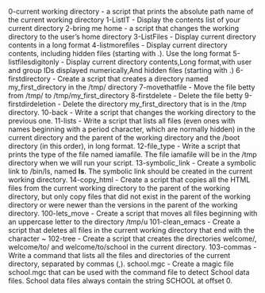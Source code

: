 0-current working directory - a script that prints the absolute path name of the current working directory
1-ListIT - Display the contents list of your current directory
2-bring me home - a script that changes the working directory to the user’s home directory
3-ListFiles - Display current directory contents in a long format
4-listmorefiles - Display current directory contents, including hidden files (starting with .). Use the long format
5-listfilesdigitonly - Display current directory contents,Long format,with user and group IDs displayed numerically,And hidden files (starting with .)
6-firstdirectory - Create a script that creates a directory named my_first_directory in the /tmp/ directory
7-movethatfile - Move the file betty from /tmp/ to /tmp/my_first_directory
8-firstdelete - Delete the file betty
9-firstdirdeletion - Delete the directory my_first_directory that is in the /tmp directory.
10-back - Write a script that changes the working directory to the previous one.
11-lists - Write a script that lists all files (even ones with names beginning with a period character, which are normally hidden) in the current directory and the parent of the working directory and the /boot directory (in this order), in long format.
12-file_type - Write a script that prints the type of the file named iamafile. The file iamafile will be in the /tmp directory when we will run your script.
13-symbolic_link - Create a symbolic link to /bin/ls, named __ls__. The symbolic link should be created in the current working directory.
14-copy_html - Create a script that copies all the HTML files from the current working directory to the parent of the working directory, but only copy files that did not exist in the parent of the working directory or were newer than the versions in the parent of the working directory.
100-lets_move - Create a script that moves all files beginning with an uppercase letter to the directory /tmp/u
101-clean_emacs - Create a script that deletes all files in the current working directory that end with the character ~
102-tree - Create a script that creates the directories welcome/, welcome/to/ and welcome/to/school in the current directory.
103-commas - Write a command that lists all the files and directories of the current directory, separated by commas (,).
school.mgc - Create a magic file school.mgc that can be used with the command file to detect School data files. School data files always contain the string SCHOOL at offset 0.

